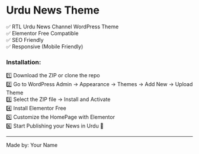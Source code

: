 # Urdu News Theme

✅ RTL Urdu News Channel WordPress Theme  
✅ Elementor Free Compatible  
✅ SEO Friendly  
✅ Responsive (Mobile Friendly)  

### Installation:

1️⃣ Download the ZIP or clone the repo  
2️⃣ Go to WordPress Admin → Appearance → Themes → Add New → Upload Theme  
3️⃣ Select the ZIP file → Install and Activate  
4️⃣ Install Elementor Free  
5️⃣ Customize the HomePage with Elementor  
6️⃣ Start Publishing your News in Urdu 🚀

---

Made by: Your Name
